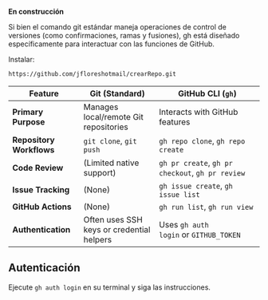 **En construcción**

Si bien el comando git estándar maneja operaciones de control de versiones (como confirmaciones, ramas y fusiones), gh está diseñado específicamente para interactuar con las funciones de GitHub.


Instalar:
```sh
https://github.com/jfloreshotmail/crearRepo.git
```

| Feature                  | Git (Standard)                                                                                             | GitHub CLI (`gh`)                                                                                                                          |
| ------------------------ | ---------------------------------------------------------------------------------------------------------- | ------------------------------------------------------------------------------------------------------------------------------------------ |
| **Primary Purpose**      | Manages local/remote Git repositories[](https://docs.github.com/en/github-cli/github-cli/about-github-cli) | Interacts with GitHub features[](https://docs.github.com/en/github-cli/github-cli/about-github-cli)                                        |
| **Repository Workflows** | `git clone`, `git push`                                                                                    | `gh repo clone`, `gh repo create`[](https://cli.github.com/manual/examples)[](https://docs.github.com/en/github-cli/github-cli/quickstart) |
| **Code Review**          | (Limited native support)                                                                                   | `gh pr create`, `gh pr checkout`, `gh pr review`[](https://cli.github.com/)[](https://cli.github.com/manual/examples)                      |
| **Issue Tracking**       | (None)                                                                                                     | `gh issue create`, `gh issue list`[](https://cli.github.com/)[](https://cli.github.com/manual/examples)                                    |
| **GitHub Actions**       | (None)                                                                                                     | `gh run list`, `gh run view`[](https://www.codecademy.com/article/github-cli-tutorial)                                                     |
| **Authentication**       | Often uses SSH keys or credential helpers                                                                  | Uses `gh auth login` or `GITHUB_TOKEN`                                                                                                     |
## **Autenticación**  

Ejecute `gh auth login` en su terminal y siga las instrucciones.